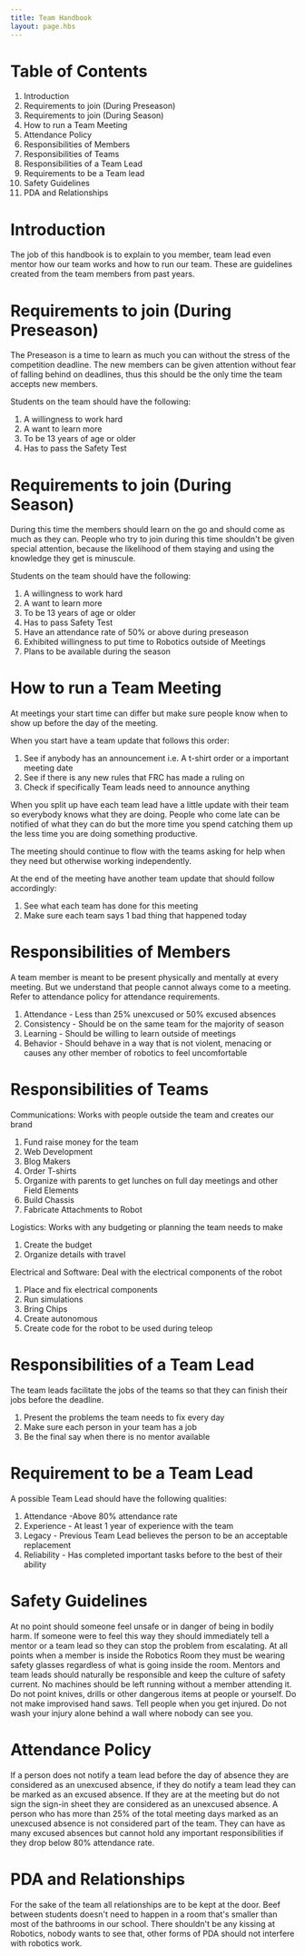 ```yaml
---
title: Team Handbook
layout: page.hbs
---
```

# Table of Contents

1. Introduction
2. Requirements to join (During Preseason)
3. Requirements to join (During Season)
4. How to run a Team Meeting
5. Attendance Policy
6. Responsibilities of Members
7. Responsibilities of Teams
8. Responsibilities of a Team Lead
9. Requirements to be a Team lead
10. Safety Guidelines
11. PDA and Relationships

# Introduction

The job of this handbook is to explain to you member, team lead even mentor how our team works and how to run our team. These are guidelines created from the team members from past years.

# Requirements to join (During Preseason)

The Preseason is a time to learn as much you can without the stress of the  competition deadline. The new members can be given attention without fear of falling behind on deadlines, thus this should be the only time the team accepts new members.

Students on the team should have the following:

1.  A willingness to work hard
2. A want to learn more
3. To be 13 years of age or older
4. Has to pass the Safety Test

# Requirements to join (During Season)

During this time the members should learn on the go and should come as much as they can. People who try to join during this time shouldn't be given special attention, because the likelihood of them staying and using the knowledge they get is minuscule.

Students on the team should have the following:

1. A willingness to work hard
2. A want to learn more
3. To be 13 years of age or older
4. Has to pass Safety Test
5. Have an attendance rate of 50% or above during preseason
6. Exhibited willingness to put time to Robotics outside of Meetings
7. Plans to be available during the season

# How to run a Team Meeting

At meetings your start time can differ but make sure people know when to show up before the day of the meeting.

When you start have a team update that follows this order:

1. See if anybody has an announcement i.e. A t-shirt order or a important meeting date
2. See if there is any new rules that FRC has made a ruling on
3. Check if specifically Team leads need to announce anything

When you split up have each team lead have a little update with their team so everybody knows what they are doing. People who come late can be notified of what they can do but the more time you spend catching them up the less time you are doing something productive.

The meeting should continue to flow with the teams asking for help when they need but otherwise working independently.

At the end of the meeting have another team update that should follow accordingly:

1. See what each team has done for this meeting
2. Make sure each team says 1 bad thing that happened today

# Responsibilities of Members

A team member is meant to be present physically and mentally at every meeting. But we understand that people cannot always come to a meeting. Refer to attendance policy for attendance requirements.

1. Attendance - Less than 25% unexcused or 50% excused absences
2. Consistency - Should be on the same team for the majority of season
3. Learning - Should be willing to learn outside of meetings
4. Behavior - Should behave in a way that is not violent, menacing or causes  any other member of robotics to feel uncomfortable

# Responsibilities of Teams

Communications: Works with people outside the team and creates our brand

1. Fund raise money for the team
2. Web Development
3. Blog Makers
4. Order T-shirts
5. Organize with parents to get lunches on full day meetings and other Field Elements
3. Build Chassis
4. Fabricate Attachments to Robot

Logistics: Works with any budgeting or planning the team needs to make

1. Create the budget
2. Organize details with travel

Electrical and Software: Deal with the electrical components of the robot

1. Place and fix electrical components
2. Run simulations
3. Bring Chips
4. Create autonomous
5. Create code for the robot to be used during teleop

# Responsibilities of a Team Lead

The team leads facilitate the jobs of the teams so that they can finish their jobs before the deadline.

1. Present the problems the team needs to fix every day
2. Make sure each person in your team has a job
3. Be the final say when there is no mentor available

# Requirement to be a Team Lead

A possible Team Lead should have the following qualities:

1. Attendance -Above 80% attendance rate
2. Experience - At least 1 year of experience with the team
3. Legacy - Previous Team Lead believes the person to be an acceptable replacement
4. Reliability - Has completed important tasks before to the best of their ability

# Safety Guidelines

At no point should someone feel unsafe or in danger of being in bodily harm. If someone were to feel this way they should immediately tell a mentor or a team lead so they can stop the problem from escalating.
At all points when a member is inside the Robotics Room they must be wearing safety glasses regardless of what is going inside the room.
Mentors and team leads should naturally be responsible and keep the culture of safety current.
No machines should be left running without a member attending it. Do not point knives, drills or other dangerous items at people or yourself.
Do not make improvised hand saws. Tell people when you get injured. Do not wash your injury alone behind a wall where nobody can see you.

# Attendance Policy

If a person does not notify a team lead before the day of absence they are considered as an unexcused absence, if they do notify a team lead they can be marked as an excused absence. If they are at the meeting but do not sign the sign-in sheet they are considered as an unexcused absence. A person who has more than 25% of the total meeting days marked as an unexcused absence is not considered part of the team. They can have as many excused absences but cannot hold any important responsibilities if they drop below 80% attendance rate.

# PDA and Relationships

For the sake of the team all relationships are to be kept at the door. Beef between students doesn't need to happen in a room that's smaller than most of the bathrooms in our school. There shouldn't be any kissing at Robotics, nobody wants to see that, other forms of PDA should not interfere with robotics work.
